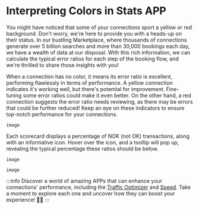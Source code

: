 ﻿---
sidebar_position: 2
---

# Interpreting Colors in Stats APP

You might have noticed that some of your connections sport a yellow or red background. Don't worry, we're here to provide you with a heads-up on their status. In our bustling Marketplace, where thousands of connections generate over 5 billion searches and more than 30,000 bookings each day, we have a wealth of data at our disposal. With this rich information, we can calculate the typical error ratios for each step of the booking flow, and we're thrilled to share those insights with you!

When a connection has no color, it means its error ratio is excellent, performing flawlessly in terms of performance. A yellow connection indicates it's working well, but there's potential for improvement. Fine-tuning some error ratios could make it even better. On the other hand, a red connection suggests the error ratio needs reviewing, as there may be errors that could be further reduced! Keep an eye on these indicators to ensure top-notch performance for your connections.

```
image
```


Each scorecard displays a percentage of NOK (not OK) transactions, along with an informative icon. Hover over the icon, and a tooltip will pop up, revealing the typical percentage these ratios should be below.

```
image
```

```
image
```

:::info
Discover a world of amazing APPs that can enhance your connections' performance, including the [Traffic Optimizer](https://knowledge.travelgate.com/traffic-optimizer-quickguide) and [Speed](https://knowledge.travelgate.com/speed-app). Take a moment to explore each one and uncover how they can boost your experience! 🚀💡
:::